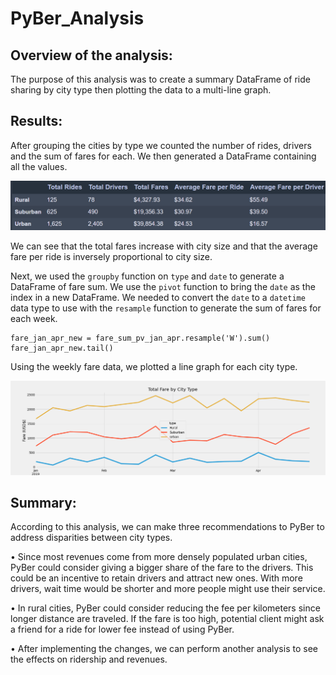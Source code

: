 # PyBer_Analysis
## Overview of the analysis:
The purpose of this analysis was to create a summary DataFrame of ride sharing by city type then plotting the data to a multi-line graph. 
## Results:
After grouping the cities by type we counted the number of rides, drivers and the sum of fares for each. We then generated a DataFrame containing all the values.

![DF1](analysis/DF1.png)

We can see that the total fares increase with city size and that the average fare per ride is inversely proportional to city size. 

Next, we used the `groupby` function on `type` and `date` to generate a DataFrame of fare sum. We use the `pivot` function to bring the `date` as the index in a new DataFrame. We needed to convert the `date` to a `datetime` data type to use with the `resample` function to generate the sum of fares for each week.

```
fare_jan_apr_new = fare_sum_pv_jan_apr.resample('W').sum()
fare_jan_apr_new.tail()
```
Using the weekly fare data, we plotted a line graph for each city type.

![PyBer_fare_summary](analysis/PyBer_fare_summary.png)

## Summary:
According to this analysis, we can make three recommendations to PyBer to address disparities between city types.

•	Since most revenues come from more densely populated urban cities, PyBer could consider giving a bigger share of the fare to the drivers. This could be an incentive to retain drivers and attract new ones. With more drivers, wait time would be shorter and more people might use their service.

•	In rural cities, PyBer could consider reducing the fee per kilometers since longer distance are traveled. If the fare is too high, potential client might ask a friend for a ride for lower fee instead of using PyBer.

•	After implementing the changes, we can perform another analysis to see the effects on ridership and revenues.
